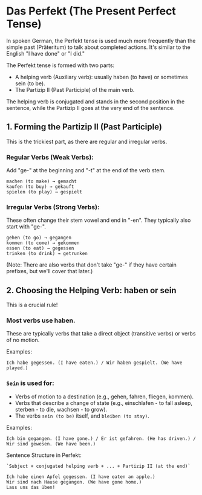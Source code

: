 # Das Perfekt (The Present Perfect Tense)

In spoken German, the Perfekt tense is used much more frequently than the simple past (Präteritum) to talk about completed actions. It's similar to the English "I have done" or "I did."

The Perfekt tense is formed with two parts:

- A helping verb (Auxiliary verb): usually haben (to have) or sometimes sein (to be).
- The Partizip II (Past Participle) of the main verb.

The helping verb is conjugated and stands in the second position in the sentence, while the Partizip II goes at the very end of the sentence.

## 1. Forming the Partizip II (Past Participle)

This is the trickiest part, as there are regular and irregular verbs.

### Regular Verbs (Weak Verbs):

Add "ge-" at the beginning and "-t" at the end of the verb stem.

    machen (to make) → gemacht
    kaufen (to buy) → gekauft
    spielen (to play) → gespielt

### Irregular Verbs (Strong Verbs):

These often change their stem vowel and end in "-en". They typically also start with "ge-".

    gehen (to go) → gegangen
    kommen (to come) → gekommen
    essen (to eat) → gegessen
    trinken (to drink) → getrunken

(Note: There are also verbs that don't take "ge-" if they have certain prefixes, but we'll cover that later.)

## 2. Choosing the Helping Verb: haben or sein

This is a crucial rule!

### Most verbs use haben.

These are typically verbs that take a direct object (transitive verbs) or verbs of no motion.

Examples:

    Ich habe gegessen. (I have eaten.) / Wir haben gespielt. (We have played.)

### `Sein` is used for:

- Verbs of motion to a destination (e.g., gehen, fahren, fliegen, kommen).
- Verbs that describe a change of state (e.g., einschlafen - to fall asleep, sterben - to die, wachsen - to grow).
- The verbs `sein (to be)` itself, and `bleiben (to stay)`.

Examples:
    
    Ich bin gegangen. (I have gone.) / Er ist gefahren. (He has driven.) / Wir sind gewesen. (We have been.)

Sentence Structure in Perfekt:

    `Subject + conjugated helping verb + ... + Partizip II (at the end)`

    Ich habe einen Apfel gegessen. (I have eaten an apple.)
    Wir sind nach Hause gegangen. (We have gone home.)
    Lass uns das üben!
